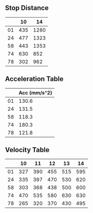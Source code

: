## Stop Distance
|       | 10    | 14    |
| ----- | ----- | ----- |
| 01    | 435   | 1280  |
| 24    | 477   | 1323  |
| 58    | 443   | 1353  |
| 74    | 630   | 852   |
| 78    | 302   | 962   |

## Acceleration Table

|       | Acc (mm/s^2)  |
| ----- | ------------- |
| 01    | 130.6         |
| 24    | 131.5         |
| 58    | 118.3         |
| 74    | 180.3         |
| 78    | 121.8        |

## Velocity Table

|       | 10    | 11    | 12    | 13    | 14    |
| ----- | ----- | ----- | ----- | ----- | ----- |
| 01    | 327   | 390   | 455   | 515   | 595   |
| 24    | 335   | 397   | 470   | 530   | 620   |
| 58    | 303   | 368   | 438   | 500   | 600   |
| 74    | 470   | 535   | 580   | 630   | 630   |
| 78    | 265   | 320   | 370   | 430   | 495   |
